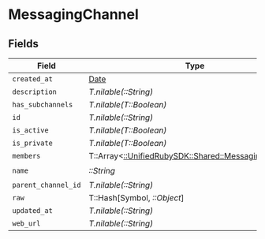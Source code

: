 # MessagingChannel


## Fields

| Field                                                                                         | Type                                                                                          | Required                                                                                      | Description                                                                                   |
| --------------------------------------------------------------------------------------------- | --------------------------------------------------------------------------------------------- | --------------------------------------------------------------------------------------------- | --------------------------------------------------------------------------------------------- |
| `created_at`                                                                                  | [Date](https://ruby-doc.org/stdlib-2.6.1/libdoc/date/rdoc/Date.html)                          | :heavy_minus_sign:                                                                            | N/A                                                                                           |
| `description`                                                                                 | *T.nilable(::String)*                                                                         | :heavy_minus_sign:                                                                            | N/A                                                                                           |
| `has_subchannels`                                                                             | *T.nilable(T::Boolean)*                                                                       | :heavy_minus_sign:                                                                            | N/A                                                                                           |
| `id`                                                                                          | *T.nilable(::String)*                                                                         | :heavy_minus_sign:                                                                            | N/A                                                                                           |
| `is_active`                                                                                   | *T.nilable(T::Boolean)*                                                                       | :heavy_minus_sign:                                                                            | N/A                                                                                           |
| `is_private`                                                                                  | *T.nilable(T::Boolean)*                                                                       | :heavy_minus_sign:                                                                            | N/A                                                                                           |
| `members`                                                                                     | T::Array<[::UnifiedRubySDK::Shared::MessagingMember](../../models/shared/messagingmember.md)> | :heavy_minus_sign:                                                                            | N/A                                                                                           |
| `name`                                                                                        | *::String*                                                                                    | :heavy_check_mark:                                                                            | N/A                                                                                           |
| `parent_channel_id`                                                                           | *T.nilable(::String)*                                                                         | :heavy_minus_sign:                                                                            | N/A                                                                                           |
| `raw`                                                                                         | T::Hash[Symbol, *::Object*]                                                                   | :heavy_minus_sign:                                                                            | N/A                                                                                           |
| `updated_at`                                                                                  | *T.nilable(::String)*                                                                         | :heavy_minus_sign:                                                                            | N/A                                                                                           |
| `web_url`                                                                                     | *T.nilable(::String)*                                                                         | :heavy_minus_sign:                                                                            | N/A                                                                                           |
